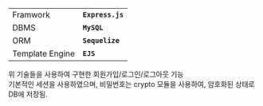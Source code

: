 <table>
  <tr>
    <td>Framwork</td>
    <td><code><b>Express.js</code></td>
  </tr>
    <tr>
    <td>DBMS</td>
    <td><code><b>MySQL</code></td>
  </tr>
  <tr>
    <td>ORM</td>
    <td><code><b>Sequelize</code></td>
  </tr>
    <tr>
    <td>Template Engine</td>
    <td><code><b>EJS</code></td>
  </tr>
</table>

위 기술들을 사용하여 구현한 회원가입/로그인/로그아웃 기능<br>
기본적인 세션을 사용하였으며, 비밀번호는 crypto 모듈을 사용하여, 암호화된 상태로 DB에 저장됨.
